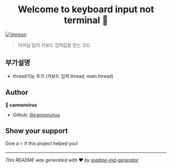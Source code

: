 <h1 align="center">Welcome to keyboard input not terminal 👋</h1>
<p>
  <a href="https://www.npmjs.com/package/keyboard input not terminal" target="_blank">
    <img alt="Version" src="https://img.shields.io/npm/v/keyboard input not terminal.svg">
  </a>
</p>

> 터미널 없이 키보드 입력값을 받는 코드

## 부가설명
 - thread기능 추가 (키보드 입력 thread, main thread)

## Author

👤 **cannonvirus**

* Github: [@cannonvirus](https://github.com/cannonvirus)

## Show your support

Give a ⭐️ if this project helped you!

***
_This README was generated with ❤️ by [readme-md-generator](https://github.com/kefranabg/readme-md-generator)_